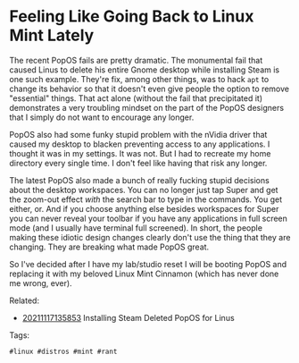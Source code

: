# Feeling Like Going Back to Linux Mint Lately

The recent PopOS fails are pretty dramatic. The monumental fail that
caused Linus to delete his entire Gnome desktop while installing Steam
is one such example. They're fix, among other things, was to hack `apt`
to change its behavior so that it doesn't even give people the option to
remove "essential" things. That act alone (without the fail that
precipitated it) demonstrates a very troubling mindset on the part of
the PopOS designers that I simply do not want to encourage any longer.

PopOS also had some funky stupid problem with the nVidia driver that
caused my desktop to blacken preventing access to any applications. I
thought it was in my settings. It was not. But I had to recreate my home
directory every single time. I don't feel like having that risk any
longer.

The latest PopOS also made a bunch of really fucking stupid decisions
about the desktop workspaces. You can no longer just tap Super and get
the zoom-out effect *with* the search bar to type in the commands. You
get either, or. And if you choose anything else besides workspaces for
Super you can never reveal your toolbar if you have any applications in
full screen mode (and I usually have terminal full screened). In short,
the people making these idiotic design changes clearly don't use the
thing that they are changing. They are breaking what made PopOS great.

So I've decided after I have my lab/studio reset I will be booting PopOS
and replacing it with my beloved Linux Mint Cinnamon (which has never
done me wrong, ever).

Related:

* [20211117135853](/20211117135853/) Installing Steam Deleted PopOS for Linus

Tags:

    #linux #distros #mint #rant
